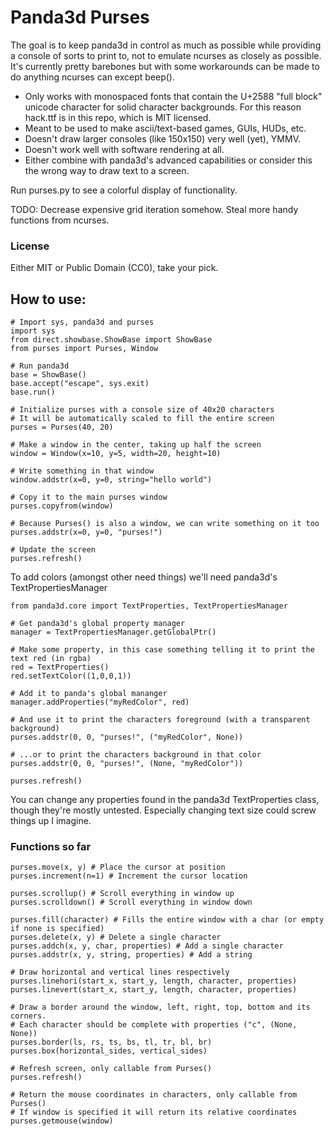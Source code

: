 # Panda3d Purses

The goal is to keep panda3d in control as much as possible while providing a console of sorts to print to, not to emulate ncurses as closely as possible. It's currently pretty barebones but with some workarounds can be made to do anything ncurses can except beep().


* Only works with monospaced fonts that contain the U+2588 "full block" unicode character for solid character backgrounds. For this reason hack.ttf is in this repo, which is MIT licensed.
* Meant to be used to make ascii/text-based games, GUIs, HUDs, etc.
* Doesn't draw larger consoles (like 150x150) very well (yet), YMMV. 
* Doesn't work well with software rendering at all.
* Either combine with panda3d's advanced capabilities or consider this the wrong way to draw text to a screen.

Run purses.py to see a colorful display of functionality.


TODO: 
    Decrease expensive grid iteration somehow.
    Steal more handy functions from ncurses.

### License
Either MIT or Public Domain (CC0), take your pick.

## How to use:

```
# Import sys, panda3d and purses
import sys
from direct.showbase.ShowBase import ShowBase
from purses import Purses, Window

# Run panda3d
base = ShowBase()
base.accept("escape", sys.exit)
base.run()

# Initialize purses with a console size of 40x20 characters
# It will be automatically scaled to fill the entire screen
purses = Purses(40, 20)

# Make a window in the center, taking up half the screen
window = Window(x=10, y=5, width=20, height=10)  

# Write something in that window
window.addstr(x=0, y=0, string="hello world")

# Copy it to the main purses window
purses.copyfrom(window)

# Because Purses() is also a window, we can write something on it too
purses.addstr(x=0, y=0, "purses!")

# Update the screen
purses.refresh()
```

To add colors (amongst other need things) we'll need panda3d's TextPropertiesManager

```
from panda3d.core import TextProperties, TextPropertiesManager

# Get panda3d's global property manager
manager = TextPropertiesManager.getGlobalPtr()

# Make some property, in this case something telling it to print the text red (in rgba)
red = TextProperties()
red.setTextColor((1,0,0,1))

# Add it to panda's global mananger
manager.addProperties("myRedColor", red) 

# And use it to print the characters foreground (with a transparent background)
purses.addstr(0, 0, "purses!", ("myRedColor", None))

# ...or to print the characters background in that color
purses.addstr(0, 0, "purses!", (None, "myRedColor"))

purses.refresh()
```
You can change any properties found in the panda3d TextProperties class, though they're mostly untested. Especially changing text size could screw things up I imagine.

### Functions so far
```
purses.move(x, y) # Place the cursor at position
purses.increment(n=1) # Increment the cursor location

purses.scrollup() # Scroll everything in window up
purses.scrolldown() # Scroll everything in window down

purses.fill(character) # Fills the entire window with a char (or empty if none is specified)
purses.delete(x, y) # Delete a single character
purses.addch(x, y, char, properties) # Add a single character
purses.addstr(x, y, string, properties) # Add a string 

# Draw horizontal and vertical lines respectively
purses.linehori(start_x, start_y, length, character, properties)
purses.linevert(start_x, start_y, length, character, properties)

# Draw a border around the window, left, right, top, bottom and its corners.
# Each character should be complete with properties ("c", (None, None))
purses.border(ls, rs, ts, bs, tl, tr, bl, br) 
purses.box(horizontal_sides, vertical_sides)

# Refresh screen, only callable from Purses()
purses.refresh() 

# Return the mouse coordinates in characters, only callable from Purses()
# If window is specified it will return its relative coordinates
purses.getmouse(window) 
```

